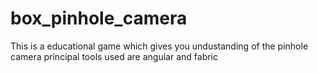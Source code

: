 # box_pinhole_camera
This is a educational game which gives you undustanding of the pinhole camera principal tools used are angular and fabric
